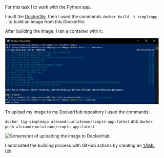 For this task I to work with the Python app.

I built the [Dockerfile](/2-simpleapp/Dockerfile), then I used the commands ```docker build -t simpleapp .``` to build an image from this Dockerfile.

After building the image, I ran a container with it.

![Screenshot of building the Docker image](https://github.com/alexandru-urlateanu/DevOps-Internship-Tasks/blob/main/2-simpleapp/build.JPG?raw=true)

To upload my image to my DockerHub repository I used the commands:

```docker tag simpleapp alexandruurlateanu/simple-app:latest``` and ```docker push alexandruurlateanu/simple-app:latest```

![Screenshot of uploading the image to DockerHub](https://github.com/alexandru-urlateanu/DevOps-Internship-Tasks/blob/main/2-simpleapp/push.JPG?raw=true)

I automated the building process with GitHub actions by creating an [YAML file](/.github/workflows/docker-build-push.yml)
